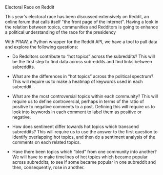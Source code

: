 Electoral Race on Reddit

This year's electoral race has been discussed extensively on Reddit, an online forum that calls itself "the front page of the internet". Having a look in the relation between topics, communities and Redditors is going to enhance a political understanding of the race for the presidency 

With PRAW, a Python wrapper for the Reddit API, we have a tool to pull data and explore the following questions:

- Do Redditors contribute to “hot topics” across the subreddits?
This will be the first step to find data across subreddits and find links between subreddits.

- What are the differences in “hot topics” across the political spectrum? 
This will require us to make a heatmap of keywords used in each subreddit. 

- What are the most controversial topics within each community? 
This will require us to define controversial, perhaps in terms of the ratio of positive to negative comments to a post. Defining this will require us to look into keywords in each comment to label them as positive or negative.

- How does sentiment differ towards hot topics which transcend subreddits? 
This will require us to use the answer to the first question to identify overlapping hot topics, and then do a sentiment analysis of the comments on each related topics.

- Have there been topics which “bled” from one community into another? 
We will have to make timelines of hot topics which became popular across subreddits, to see if some became popular in one subreddit and then, consequently, rose in another. 
